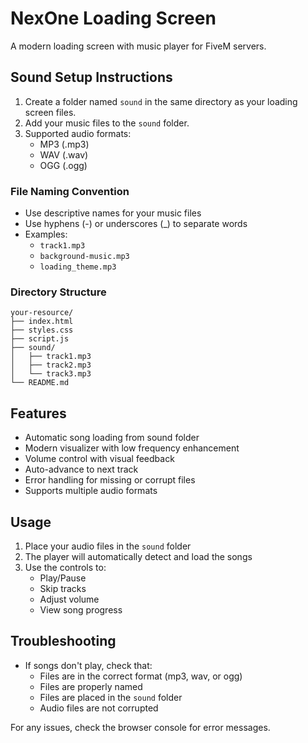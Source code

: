 # NexOne Loading Screen

A modern loading screen with music player for FiveM servers.

## Sound Setup Instructions

1. Create a folder named `sound` in the same directory as your loading screen files.
2. Add your music files to the `sound` folder.
3. Supported audio formats:
   - MP3 (.mp3)
   - WAV (.wav)
   - OGG (.ogg)

### File Naming Convention

- Use descriptive names for your music files
- Use hyphens (-) or underscores (\_) to separate words
- Examples:
  - `track1.mp3`
  - `background-music.mp3`
  - `loading_theme.mp3`

### Directory Structure

```
your-resource/
├── index.html
├── styles.css
├── script.js
├── sound/
│   ├── track1.mp3
│   ├── track2.mp3
│   └── track3.mp3
└── README.md
```

## Features

- Automatic song loading from sound folder
- Modern visualizer with low frequency enhancement
- Volume control with visual feedback
- Auto-advance to next track
- Error handling for missing or corrupt files
- Supports multiple audio formats

## Usage

1. Place your audio files in the `sound` folder
2. The player will automatically detect and load the songs
3. Use the controls to:
   - Play/Pause
   - Skip tracks
   - Adjust volume
   - View song progress

## Troubleshooting

- If songs don't play, check that:
  - Files are in the correct format (mp3, wav, or ogg)
  - Files are properly named
  - Files are placed in the `sound` folder
  - Audio files are not corrupted

For any issues, check the browser console for error messages.
